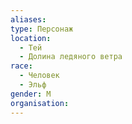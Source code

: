 ```yaml
---
aliases: 
type: Персонаж
location:
  - Тей
  - Долина ледяного ветра
race:
  - Человек
  - Эльф
gender: М
organisation:
---
```


